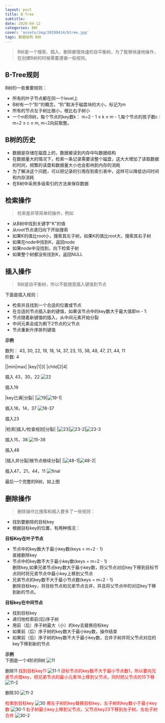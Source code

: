```yaml
---
layout: post
title: B-Tree
subtitle: 
date: 2020-04-12
categories: B树
cover: 'assets/img/20200414/btree.jpg'
tags: 数据结构 B树
---
```


>B树是一个搜索、插入、删除都很快速的自平衡树，为了能够快速地操作，在创建B树的时候需要遵循一些规则。

## B-Tree规则
B树的一些重要规则：
- 所有的叶子节点都在同一个level上
- B树有一个”阶“的概念，“阶”取决于磁盘块的大小，标记为m
- 所有的节点左子树比根小，根比右子树小
- 一个m阶B树，每个节点的key数k： m$\div$2 - 1 $\leq$ k $\leq$ m - 1,每个节点的孩子数c : m$\div$2 $\leq$ c $\leq$ m, m$\div$2向前取整。

## B树的历史
- 数据是存储在磁盘上的，数据被读到内存中叫数据结构
- 在数据量大的情况下，检索一条记录需要读整个磁盘，这大大增加了读取数据的时间，频繁的读盘和数据量大小也会影响到内存的消耗
- 为了解决这个问题，可以把记录的引用存到索引表中，这样可以降低访问时间和内存消耗
- 在B树中采用多级索引的方法来保存数据

## 检索操作
>检索是非常简单的操作，例如

- 从B树中找到关键字"K"的值
- 从root节点递归向下开始搜索
- 如果K的值比root小，搜索其左子树，如果K的值比root大，搜索其右子树
- 如果在node中找到K，返回node
- 如果node中没找到，向下检索子树
- 如果整个树都没有找到K，返回NULL

## 插入操作
>B树是自平衡树，所以不能随意插入键值到节点

下面是插入规则：
- 检索并且找到一个合适的位置或节点
- 在合适的节点插入新的键值，如果该节点中的key数大于最大值即m - 1:
- 节点随着新键值的插入，从中间元素开始分裂
- 中间元素会成为剩下2节点的父节点
- 节点重新升序排列键值

**示例**

数列： 43, 30, 22, 19, 18, 14, 37, 23, 15, 38, 48, 47, 21, 44, 11<br>
阶数: 4

||min|max|
|key|1|3|
|child|2|4|

插入 43，30，22
![22](https://github.com/x2y2/x2y2.github.io/blob/master/assets/img/20200414/22.png?raw=true)

插入19

|key已满|分裂|
|![19](https://github.com/x2y2/x2y2.github.io/blob/master/assets/img/20200414/19.png?raw=true)|![19-1](https://github.com/x2y2/x2y2.github.io/blob/master/assets/img/20200414/19-1.png?raw=true)|

插入18，14，37
![18-37](https://github.com/x2y2/x2y2.github.io/blob/master/assets/img/20200414/18-37.png?raw=true)

插入23

|检索|插入/检查规则|分裂|
|![23](https://github.com/x2y2/x2y2.github.io/blob/master/assets/img/20200414/23.png?raw=true)|![23-2](https://github.com/x2y2/x2y2.github.io/blob/master/assets/img/20200414/23-2.png?raw=true)|![23-3](https://github.com/x2y2/x2y2.github.io/blob/master/assets/img/20200414/23-3.png?raw=true)

插入15，38
![15-38](https://github.com/x2y2/x2y2.github.io/blob/master/assets/img/20200414/15-38.png?raw=true)

插入48

|插入并分裂|根节点继续分裂|
|![48-1](https://github.com/x2y2/x2y2.github.io/blob/master/assets/img/20200414/48-1.png?raw=true)|![48-2](https://github.com/x2y2/x2y2.github.io/blob/master/assets/img/20200414/48-2.png?raw=true)|

插入47，21，44，11 
![final](https://github.com/x2y2/x2y2.github.io/blob/master/assets/img/20200414/final.png?raw=true)

最后一个完整的B树，如上图

## 删除操作
>删除操作比搜索和插入要多了一些规则：

- 找到要删除的目标key
- 根据目标key的位置，有两种情况：

**目标Key在叶子节点**
- 节点中的key数大于最小key数(keys > m$\div$2 - 1)  
  直接删除key
- 节点中的key数不大于最小key数(keys = m$\div$2 - 1)  
  删除key,如果兄弟节点key数大于最小key数，将父节点对应key下移到目标节点同时将兄弟节点中最小key上移到父节点
- 兄弟节点的key数不大于最小节点数(keys = m$\div$2 - 1)  
  删除目标key，将目标节点和兄弟节点合并，并且将父节点中的对应key下移到新的节点。

**目标key在中间节点**
- 找到目标key
- 递归地检索前(后)序子树
- 用前（后）序子树最大（小）的key去替换目标key
- 如果前（后）序子树的key数大于最小key数，操作结束
- 如果前（后）序子树的key数不大于最小key数，合并子树并将父节点对应的key下移到新的节点


**示例**  
下图是一个4阶的B树
![11](https://github.com/x2y2/x2y2.github.io/blob/master/assets/img/20200414/11.png?raw=true)

删除11
<font color="red">找到目标key11</font>
![11-1](https://github.com/x2y2/x2y2.github.io/blob/master/assets/img/20200414/11-1.png?raw=true)
<font color="red">目标节点的key数不大于最小节点数1，所以要向兄弟节点借key，把兄弟节点的最小元素18上移到父节点，同时把父节点的15下移</font>
![11-2](https://github.com/x2y2/x2y2.github.io/blob/master/assets/img/20200414/11-2.png?raw=true)


删除30
![11-2](https://github.com/x2y2/x2y2.github.io/blob/master/assets/img/20200414/11-2.png?raw=true)

<font color="red">检索到目标key</font>
![30](https://github.com/x2y2/x2y2.github.io/blob/master/assets/img/20200414/30.png?raw=true)
<font color="red">用左子树的key替换目标key，左子树的key数小于最小key数</font>
![30-1](https://github.com/x2y2/x2y2.github.io/blob/master/assets/img/20200414/30-1.png?raw=true)
<font color="red">右子树最小key上移到父节点，父节点key23下移到左子树，左右子树合并</font>
![30-2](https://github.com/x2y2/x2y2.github.io/blob/master/assets/img/20200414/30-2.png?raw=true)



